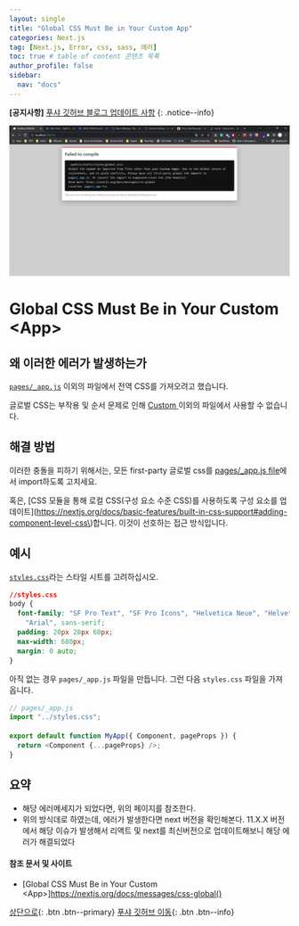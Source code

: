```yaml
---
layout: single
title: "Global CSS Must Be in Your Custom App"
categories: Next.js
tag: [Next.js, Error, css, sass, 에러]
toc: true # table of content 콘텐츠 목록
author_profile: false
sidebar:
  nav: "docs"
---
```


**[공지사항]** [푸샤 깃허브 블로그 업데이트 사항](https://github.com/de24world/de24world.github.io)
{: .notice--info}

<img src="/assets/images/Next.js/global_css_error.png" />

# Global CSS Must Be in Your Custom \<App>

## 왜 이러한 에러가 발생하는가

[`pages/_app.js`](https://nextjs.org/docs/advanced-features/custom-app) 이외의 파일에서 전역 CSS를 가져오려고 했습니다.

글로벌 CSS는 부작용 및 순서 문제로 인해 [Custom <App>](https://nextjs.org/docs/advanced-features/custom-app) 이외의 파일에서 사용할 수 없습니다.

## 해결 방법

이러한 충돌을 피하기 위해서는, 모든 first-party 글로벌 css를 [pages/\_app.js file](https://nextjs.org/docs/advanced-features/custom-app)에서 import하도록 고치세요.

혹은, [CSS 모듈을 통해 로컬 CSS(구성 요소 수준 CSS)를 사용하도록 구성 요소를 업데이트](https://nextjs.org/docs/basic-features/built-in-css-support#adding-component-level-css\)합니다. 이것이 선호하는 접근 방식입니다.

## 예시

[`styles.css`](https://nextjs.org/docs/basic-features/built-in-css-support#adding-a-global-stylesheet)라는 스타일 시트를 고려하십시오.

```css
//styles.css
body {
  font-family: "SF Pro Text", "SF Pro Icons", "Helvetica Neue", "Helvetica",
    "Arial", sans-serif;
  padding: 20px 20px 60px;
  max-width: 680px;
  margin: 0 auto;
}
```

아직 없는 경우 `pages/_app.js` 파일을 만듭니다. 그런 다음 `styles.css` 파일을 가져옵니다.

```js
// pages/_app.js
import "../styles.css";

export default function MyApp({ Component, pageProps }) {
  return <Component {...pageProps} />;
}
```

<div class="notice--success">
<h2>요약</h2>
<ul>
  <li>해당 에러메세지가 되었다면, 위의 페이지를 참조한다. </li>
  <li>위의 방식데로 하였는데, 에러가 발생한다면 next 버전을 확인해본다. 11.X.X 버전에서 해당 이슈가 발생해서 리액트 및 next를 최신버전으로 업데이트해보니 해당 에러가 해결되었다 </li>
</ul>
</div>

#### 참조 문서 및 사이트

- [Global CSS Must Be in Your Custom \<App>]https://nextjs.org/docs/messages/css-global()

[상단으로](#svg-란){: .btn .btn--primary}
[푸샤 깃허브 이동](https://github.com/de24world){: .btn .btn--info}
